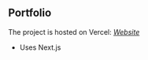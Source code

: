 ## Portfolio

The project is hosted on Vercel: _<a href="https://portfolio-five-eta-12.vercel.app/" target="_blank">Website</a>_
* Uses Next.js
